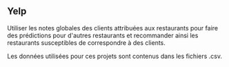 ## Yelp

Utiliser les notes globales des clients attribuées aux restaurants pour faire des prédictions pour d'autres restaurants et recommander ainsi les restaurants susceptibles de correspondre à des clients.

Les données utilisées pour ces projets sont contenus dans les fichiers .csv.



